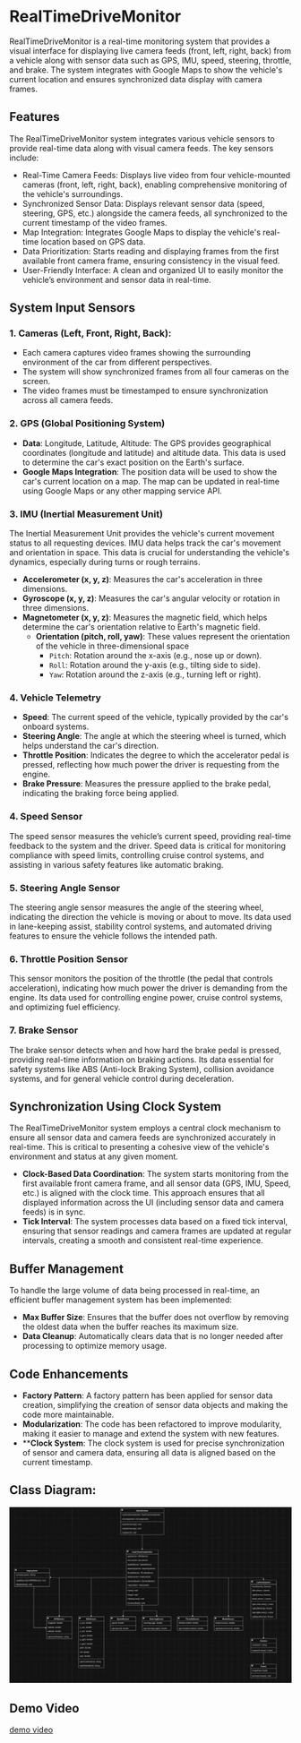 # RealTimeDriveMonitor
RealTimeDriveMonitor is a real-time monitoring system that provides a visual interface for displaying live camera feeds (front, left, right, back) from a vehicle along with sensor data such as GPS, IMU, speed, steering, throttle, and brake. The system integrates with Google Maps to show the vehicle's current location and ensures synchronized data display with camera frames.


## Features
The RealTimeDriveMonitor system integrates various vehicle sensors to provide real-time data along with visual camera feeds. The key sensors include:

- Real-Time Camera Feeds: Displays live video from four vehicle-mounted cameras (front, left, right, back), enabling comprehensive monitoring of the vehicle's surroundings.
- Synchronized Sensor Data: Displays relevant sensor data (speed, steering, GPS, etc.) alongside the camera feeds, all synchronized to the current timestamp of the video frames.
- Map Integration: Integrates Google Maps to display the vehicle's real-time location based on GPS data.
- Data Prioritization: Starts reading and displaying frames from the first available front camera frame, ensuring consistency in the visual feed.
- User-Friendly Interface: A clean and organized UI to easily monitor the vehicle’s environment and sensor data in real-time.


## System Input Sensors

### 1. Cameras (Left, Front, Right, Back):
- Each camera captures video frames showing the surrounding environment of the car from different perspectives.
- The system will show synchronized frames from all four cameras on the screen.
- The video frames must be timestamped to ensure synchronization across all camera feeds.


### 2. GPS (Global Positioning System)
- **Data**: Longitude, Latitude, Altitude: The GPS provides geographical coordinates (longitude and latitude) and altitude data. This data is used to determine the car's exact position on the Earth's surface.
- **Google Maps Integration**: The position data will be used to show the car's current location on a map. The map can be updated in real-time using Google Maps or any other mapping service API.


### 3. IMU (Inertial Measurement Unit)
The Inertial Measurement Unit provides the vehicle's current movement status to all requesting devices. IMU data helps track the car's movement and orientation in space. This data is crucial for understanding the vehicle's dynamics, especially during turns or rough terrains.

- **Accelerometer (x, y, z)**: Measures the car's acceleration in three dimensions.
- **Gyroscope (x, y, z)**: Measures the car's angular velocity or rotation in three dimensions.
- **Magnetometer (x, y, z)**: Measures the magnetic field, which helps determine the car's orientation relative to Earth's magnetic field.
    - **Orientation (pitch, roll, yaw)**:  These values represent the orientation of the vehicle in three-dimensional space
        - `Pitch`: Rotation around the x-axis (e.g., nose up or down).
        - `Roll`: Rotation around the y-axis (e.g., tilting side to side).
        - `Yaw`: Rotation around the z-axis (e.g., turning left or right).

### 4. Vehicle Telemetry
- **Speed**: The current speed of the vehicle, typically provided by the car's onboard systems.
- **Steering Angle**: The angle at which the steering wheel is turned, which helps understand the car's direction.
- **Throttle Position**: Indicates the degree to which the accelerator pedal is pressed, reflecting how much power the driver is requesting from the engine.
- **Brake Pressure**: Measures the pressure applied to the brake pedal, indicating the braking force being applied.


### 4. Speed Sensor
The speed sensor measures the vehicle’s current speed, providing real-time feedback to the system and the driver. Speed data is critical for monitoring compliance with speed limits, controlling cruise control systems, and assisting in various safety features like automatic braking.

### 5. Steering Angle Sensor
The steering angle sensor measures the angle of the steering wheel, indicating the direction the vehicle is moving or about to move. Its data used in lane-keeping assist, stability control systems, and automated driving features to ensure the vehicle follows the intended path.

### 6. Throttle Position Sensor
This sensor monitors the position of the throttle (the pedal that controls acceleration), indicating how much power the driver is demanding from the engine. Its data used for controlling engine power, cruise control systems, and optimizing fuel efficiency.

### 7. Brake Sensor
The brake sensor detects when and how hard the brake pedal is pressed, providing real-time information on braking actions. Its data essential for safety systems like ABS (Anti-lock Braking System), collision avoidance systems, and for general vehicle control during deceleration.

## Synchronization Using Clock System
The RealTimeDriveMonitor system employs a central clock mechanism to ensure all sensor data and camera feeds are synchronized accurately in real-time. This is critical to presenting a cohesive view of the vehicle's environment and status at any given moment.

- **Clock-Based Data Coordination**: The system starts monitoring from the first available front camera frame, and all sensor data (GPS, IMU, Speed, etc.) is aligned with the clock time. This approach ensures that all displayed information across the UI (including sensor data and camera feeds) is in sync.
- **Tick Interval**: The system processes data based on a fixed tick interval, ensuring that sensor readings and camera frames are updated at regular intervals, creating a smooth and consistent real-time experience.

## Buffer Management
To handle the large volume of data being processed in real-time, an efficient buffer management system has been implemented:

- **Max Buffer Size**: Ensures that the buffer does not overflow by removing the oldest data when the buffer reaches its maximum size.
- **Data Cleanup**: Automatically clears data that is no longer needed after processing to optimize memory usage.

## Code Enhancements
- **Factory Pattern**: A factory pattern has been applied for sensor data creation, simplifying the creation of sensor data objects and making the code more maintainable.
- **Modularization**: The code has been refactored to improve modularity, making it easier to manage and extend the system with new features.
- ****Clock System**: The clock system is used for precise synchronization of sensor and camera data, ensuring all data is aligned based on the current timestamp.


## Class Diagram:

![alt text](image.png)

## Demo Video
[demo video](demo.mp4)
